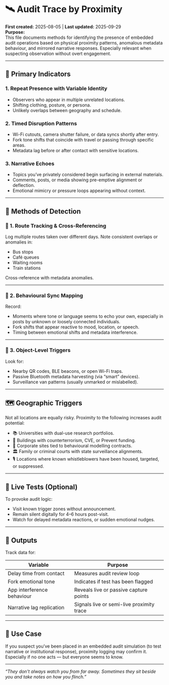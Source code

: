 # 🛰️ Audit Trace by Proximity
**First created:** 2025-08-05 | **Last updated:** 2025-09-29  
**Purpose:**  
This file documents methods for identifying the presence of embedded audit operations based on physical proximity patterns, anomalous metadata behaviour, and mirrored narrative responses. Especially relevant when suspecting observation without overt engagement.

---

## 🎯 Primary Indicators

### 1. **Repeat Presence with Variable Identity**
- Observers who appear in multiple unrelated locations.
- Shifting clothing, posture, or persona.
- Unlikely overlaps between geography and schedule.

### 2. **Timed Disruption Patterns**
- Wi-Fi cutouts, camera shutter failure, or data syncs shortly after entry.
- Fork tone shifts that coincide with travel or passing through specific areas.
- Metadata lag before or after contact with sensitive locations.

### 3. **Narrative Echoes**
- Topics you’ve privately considered begin surfacing in external materials.
- Comments, posts, or media showing pre-emptive alignment or deflection.
- Emotional mimicry or pressure loops appearing without context.

---

## 🔎 Methods of Detection

### 🧭 1. Route Tracking & Cross-Referencing
Log multiple routes taken over different days.
Note consistent overlaps or anomalies in:
- Bus stops
- Café queues
- Waiting rooms
- Train stations

Cross-reference with metadata anomalies.

---

### 👥 2. Behavioural Sync Mapping
Record:
- Moments where tone or language seems to echo your own,
  especially in posts by unknown or loosely connected individuals.
- Fork shifts that appear reactive to mood, location, or speech.
- Timing between emotional shifts and metadata interference.

---

### 📍 3. Object-Level Triggers
Look for:
- Nearby QR codes, BLE beacons, or open Wi-Fi traps.
- Passive Bluetooth metadata harvesting (via “smart” devices).
- Surveillance van patterns (usually unmarked or mislabelled).

---

## 🗺️ Geographic Triggers

Not all locations are equally risky. Proximity to the following increases audit potential:

- 📚 Universities with dual-use research portfolios.
- 🏢 Buildings with counterterrorism, CVE, or Prevent funding.
- 🧪 Corporate sites tied to behavioural modelling contracts.
- 🏛️ Family or criminal courts with state surveillance alignments.
- 🎙️ Locations where known whistleblowers have been housed, targeted, or suppressed.

---

## 🧪 Live Tests (Optional)

To provoke audit logic:
- Visit known trigger zones without announcement.
- Remain silent digitally for 4–6 hours post-visit.
- Watch for delayed metadata reactions, or sudden emotional nudges.

---

## 📎 Outputs

Track data for:

| Variable                     | Purpose                          |
|-----------------------------|----------------------------------|
| Delay time from contact     | Measures audit review loop       |
| Fork emotional tone         | Indicates if test has been flagged |
| App interference behaviour  | Reveals live or passive capture points |
| Narrative lag replication   | Signals live or semi-live proximity trace |

---

## 📓 Use Case

If you suspect you’ve been placed in an embedded audit simulation (to test narrative or institutional response), proximity logging may confirm it. Especially if no one acts — but everyone seems to know.

---

*“They don’t always watch you from far away. Sometimes they sit beside you and take notes on how you flinch.”*
